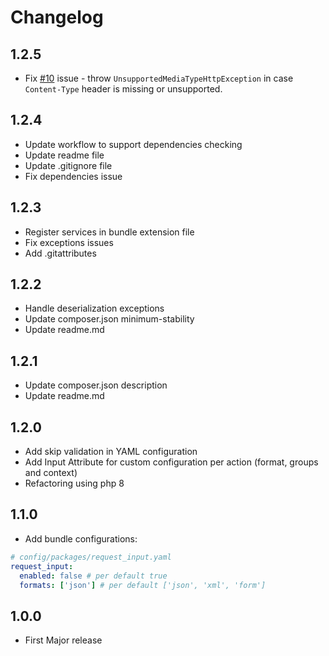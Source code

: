 # Changelog

## 1.2.5
- Fix [#10](https://github.com/sfmok/request-input-bundle/issues/10) issue - throw `UnsupportedMediaTypeHttpException` in case `Content-Type` header is missing or unsupported.

## 1.2.4
- Update workflow to support dependencies checking
- Update readme file
- Update .gitignore file
- Fix dependencies issue

## 1.2.3
- Register services in bundle extension file
- Fix exceptions issues
- Add .gitattributes

## 1.2.2
- Handle deserialization exceptions
- Update composer.json minimum-stability
- Update readme.md

## 1.2.1
- Update composer.json description
- Update readme.md

## 1.2.0
- Add skip validation in YAML configuration
- Add Input Attribute for custom configuration per action (format, groups and context)
- Refactoring using php 8

## 1.1.0

* Add bundle configurations:
```yaml
# config/packages/request_input.yaml
request_input:
  enabled: false # per default true
  formats: ['json'] # per default ['json', 'xml', 'form']
```

## 1.0.0

* First Major release
